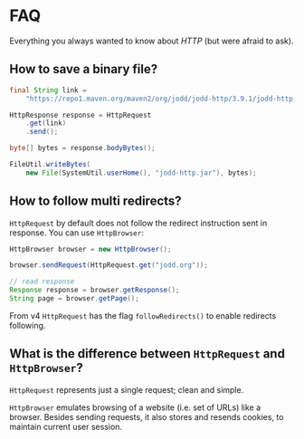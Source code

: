 # FAQ

Everything you always wanted to know about *HTTP* (but were afraid to ask).

## How to save a binary file?

~~~~~ java
final String link =
	"https://repo1.maven.org/maven2/org/jodd/jodd-http/3.9.1/jodd-http-3.9.1.jar";

HttpResponse response = HttpRequest
	.get(link)
	.send();

byte[] bytes = response.bodyBytes();

FileUtil.writeBytes(
	new File(SystemUtil.userHome(), "jodd-http.jar"), bytes);
~~~~~


## How to follow multi redirects?

`HttpRequest` by default does not follow the redirect instruction sent in response.
You can use `HttpBrowser`:

~~~~~ java
HttpBrowser browser = new HttpBrowser();

browser.sendRequest(HttpRequest.get("jodd.org"));

// read response
Response response = browser.getResponse();
String page = browser.getPage();
~~~~~

From v4 `HttpRequest` has the flag `followRedirects()` to enable redirects
following.


## What is the difference between `HttpRequest` and `HttpBrowser`?

`HttpRequest` represents just a single request; clean and simple.

`HttpBrowser` emulates browsing of a website (i.e. set of URLs) like a browser.
Besides sending requests, it also stores and resends cookies, to maintain
current user session.
